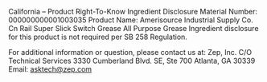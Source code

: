  
 
 
California – Product Right-To-Know Ingredient Disclosure 
Material Number: 000000000001003035 
Product Name: Amerisource Industrial Supply Co. Cn Rail Super Slick Switch Grease All Purpose Grease 
Ingredient disclosure for this product is not required per SB 258 Regulation. 
 
For additional information or question, please contact us at: 
Zep, Inc. 
C/O Technical Services 
3330 Cumberland Blvd. SE, Ste 700 
Atlanta, GA 30339 
Email: asktech@zep.com 
 
 
 
 

